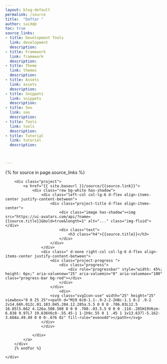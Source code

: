 ```yaml
---
layout: blog-default
permalink: /source
title:  "Daftar "
author: saidqb
toc: true
source_links:
- title: Development Tools
  link: development
  description: 
- title: Framework
  link: framework
  description: 
- title: Theme
  link: themes
  description: 
- title: Assets
  link: assets
  description: 
- title: Snippets
  link: snippets
  description: 
- title: Seo
  link: seo
  description: 
- title: Tools
  link: tools
  description: 
- title: Tutorial
  link: tutorial
  description: 



---
```


<section class="source-main projects no-padding-top">
	<div class="container">
		<!-- Project-->
		{% for source in page.source_links %}

		<div class="project">
			<a href="{{ site.baseurl }}/source/{{source.link}}">
				<div class="row bg-white has-shadow">
					<div class="left-col col-lg-6 d-flex align-items-center justify-content-between">
						<div class="project-title d-flex align-items-center">
							<div class="image has-shadow"><img src="https://ui-avatars.com/api/?name={{source.title}}&bold=true&length=1" alt="..." class="img-fluid"></div>
							<div class="text">
								<h3 class="h4">{{source.title}}</h3>
							</div>
						</div>
					</div>
					<div class=" d-none right-col col-lg-6 d-flex align-items-center justify-content-between">
						<div class="project-progress ">
							<div class="progress">
								<div role="progressbar" style="width: 45%; height: 6px;" aria-valuenow="25" aria-valuemin="0" aria-valuemax="100" class="progress-bar bg-red"></div>
							</div>
						</div>
							<div>
						<svg class="svgIcon-use" width="25" height="25" viewbox="0 0 25 25"><path d="M19 6c0-1.1-.9-2-2-2H8c-1.1 0-2 .9-2 2v14.66h.012c.01.103.045.204.12.285a.5.5 0 0 0 .706.03L12.5 16.85l5.662 4.126a.508.508 0 0 0 .708-.03.5.5 0 0 0 .118-.285H19V6zm-6.838 9.97L7 19.636V6c0-.55.45-1 1-1h9c.55 0 1 .45 1 1v13.637l-5.162-3.668a.49.49 0 0 0-.676 0z" fill-rule="evenodd"></path></svg>
					</div>
					</div>
				
				</div>
			</a>
		</div>
		{% endfor %}

	</div>
</section>